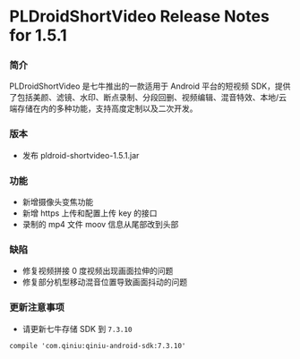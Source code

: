 # PLDroidShortVideo Release Notes for 1.5.1

### 简介
PLDroidShortVideo 是七牛推出的一款适用于 Android 平台的短视频 SDK，提供了包括美颜、滤镜、水印、断点录制、分段回删、视频编辑、混音特效、本地/云端存储在内的多种功能，支持高度定制以及二次开发。

### 版本
- 发布 pldroid-shortvideo-1.5.1.jar

### 功能
- 新增摄像头变焦功能
- 新增 https 上传和配置上传 key 的接口
- 录制的 mp4 文件 moov 信息从尾部改到头部

### 缺陷
- 修复视频拼接 0 度视频出现画面拉伸的问题
- 修复部分机型移动混音位置导致画面抖动的问题 

### 更新注意事项

- 请更新七牛存储 SDK 到 `7.3.10`
```
compile 'com.qiniu:qiniu-android-sdk:7.3.10'
```
